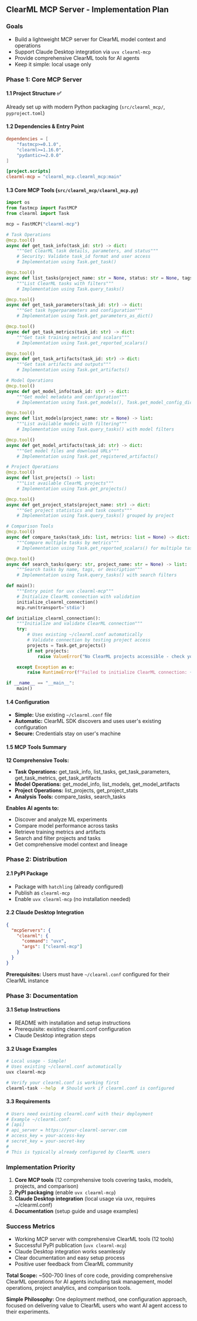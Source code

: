 ## **ClearML MCP Server - Implementation Plan**

### **Goals**
- Build a lightweight MCP server for ClearML model context and operations
- Support Claude Desktop integration via `uvx clearml-mcp`
- Provide comprehensive ClearML tools for AI agents
- Keep it simple: local usage only

### **Phase 1: Core MCP Server**

#### **1.1 Project Structure** ✅
Already set up with modern Python packaging (`src/clearml_mcp/`, `pyproject.toml`)

#### **1.2 Dependencies & Entry Point**
```toml
dependencies = [
    "fastmcp>=0.1.0",
    "clearml>=1.16.0",
    "pydantic>=2.0.0"
]

[project.scripts]
clearml-mcp = "clearml_mcp.clearml_mcp:main"
```

#### **1.3 Core MCP Tools** (`src/clearml_mcp/clearml_mcp.py`)
```python
import os
from fastmcp import FastMCP
from clearml import Task

mcp = FastMCP("clearml-mcp")

# Task Operations
@mcp.tool()
async def get_task_info(task_id: str) -> dict:
    """Get ClearML task details, parameters, and status"""
    # Security: Validate task_id format and user access
    # Implementation using Task.get_task()

@mcp.tool()
async def list_tasks(project_name: str = None, status: str = None, tags: list = None) -> list:
    """List ClearML tasks with filters"""
    # Implementation using Task.query_tasks()

@mcp.tool()
async def get_task_parameters(task_id: str) -> dict:
    """Get task hyperparameters and configuration"""
    # Implementation using Task.get_parameters_as_dict()

@mcp.tool()
async def get_task_metrics(task_id: str) -> dict:
    """Get task training metrics and scalars"""
    # Implementation using Task.get_reported_scalars()

@mcp.tool()
async def get_task_artifacts(task_id: str) -> dict:
    """Get task artifacts and outputs"""
    # Implementation using Task.get_artifacts()

# Model Operations
@mcp.tool()
async def get_model_info(task_id: str) -> dict:
    """Get model metadata and configuration"""
    # Implementation using Task.get_models(), Task.get_model_config_dict()

@mcp.tool()
async def list_models(project_name: str = None) -> list:
    """List available models with filtering"""
    # Implementation using Task.query_tasks() with model filters

@mcp.tool()
async def get_model_artifacts(task_id: str) -> dict:
    """Get model files and download URLs"""
    # Implementation using Task.get_registered_artifacts()

# Project Operations
@mcp.tool()
async def list_projects() -> list:
    """List available ClearML projects"""
    # Implementation using Task.get_projects()

@mcp.tool()
async def get_project_stats(project_name: str) -> dict:
    """Get project statistics and task counts"""
    # Implementation using Task.query_tasks() grouped by project

# Comparison Tools
@mcp.tool()
async def compare_tasks(task_ids: list, metrics: list = None) -> dict:
    """Compare multiple tasks by metrics"""
    # Implementation using Task.get_reported_scalars() for multiple tasks

@mcp.tool()
async def search_tasks(query: str, project_name: str = None) -> list:
    """Search tasks by name, tags, or description"""
    # Implementation using Task.query_tasks() with search filters

def main():
    """Entry point for uvx clearml-mcp"""
    # Initialize ClearML connection with validation
    initialize_clearml_connection()
    mcp.run(transport='stdio')

def initialize_clearml_connection():
    """Initialize and validate ClearML connection"""
    try:
        # Uses existing ~/clearml.conf automatically
        # Validate connection by testing project access
        projects = Task.get_projects()
        if not projects:
            raise ValueError("No ClearML projects accessible - check your clearml.conf")

    except Exception as e:
        raise RuntimeError(f"Failed to initialize ClearML connection: {str(e)}")

if __name__ == "__main__":
    main()
```

#### **1.4 Configuration**
- **Simple:** Use existing `~/clearml.conf` file
- **Automatic:** ClearML SDK discovers and uses user's existing configuration
- **Secure:** Credentials stay on user's machine

#### **1.5 MCP Tools Summary**
**12 Comprehensive Tools:**
- **Task Operations:** get_task_info, list_tasks, get_task_parameters, get_task_metrics, get_task_artifacts
- **Model Operations:** get_model_info, list_models, get_model_artifacts
- **Project Operations:** list_projects, get_project_stats
- **Analysis Tools:** compare_tasks, search_tasks

**Enables AI agents to:**
- Discover and analyze ML experiments
- Compare model performance across tasks
- Retrieve training metrics and artifacts
- Search and filter projects and tasks
- Get comprehensive model context and lineage

### **Phase 2: Distribution**

#### **2.1 PyPI Package**
- Package with `hatchling` (already configured)
- Publish as `clearml-mcp`
- Enable `uvx clearml-mcp` (no installation needed)

#### **2.2 Claude Desktop Integration**
```json
{
  "mcpServers": {
    "clearml": {
      "command": "uvx",
      "args": ["clearml-mcp"]
    }
  }
}
```

**Prerequisites:** Users must have `~/clearml.conf` configured for their ClearML instance

### **Phase 3: Documentation**

#### **3.1 Setup Instructions**
- README with installation and setup instructions
- Prerequisite: existing clearml.conf configuration
- Claude Desktop integration steps

#### **3.2 Usage Examples**
```bash
# Local usage - Simple!
# Uses existing ~/clearml.conf automatically
uvx clearml-mcp

# Verify your clearml.conf is working first
clearml-task --help  # Should work if clearml.conf is configured
```

#### **3.3 Requirements**
```bash
# Users need existing clearml.conf with their deployment
# Example ~/clearml.conf:
# [api]
# api_server = https://your-clearml-server.com
# access_key = your-access-key
# secret_key = your-secret-key
#
# This is typically already configured by ClearML users
```

### **Implementation Priority**
1. **Core MCP tools** (12 comprehensive tools covering tasks, models, projects, and comparison)
2. **PyPI packaging** (enable `uvx clearml-mcp`)
3. **Claude Desktop integration** (local usage via uvx, requires ~/clearml.conf)
4. **Documentation** (setup guide and usage examples)

### **Success Metrics**
- Working MCP server with comprehensive ClearML tools (12 tools)
- Successful PyPI publication (`uvx clearml-mcp`)
- Claude Desktop integration works seamlessly
- Clear documentation and easy setup process
- Positive user feedback from ClearML community

**Total Scope:** ~500-700 lines of core code, providing comprehensive ClearML operations for AI agents including task management, model operations, project analytics, and comparison tools.

**Simple Philosophy:** One deployment method, one configuration approach, focused on delivering value to ClearML users who want AI agent access to their experiments.
